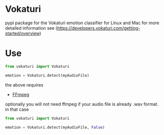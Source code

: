 # Vokaturi
pypi package for the Vokaturi emotion classifier for Linux and Mac
for more detailed information see (https://developers.vokaturi.com/getting-started/overview)

# Use

```python
from vokaturi import Vokaturi

emotion = Vokaturi.detect(myAudioFile)
```
the above requires 
- [FFmpeg]

[ffmpeg]: https://ffmpeg.org/download.html

optionally you will not need ffmpeg if your audio file is already .wav format.
in that case 

```python
from vokaturi import Vokaturi

emotion = Vokaturi.detect(myAudioFile, False)
```
